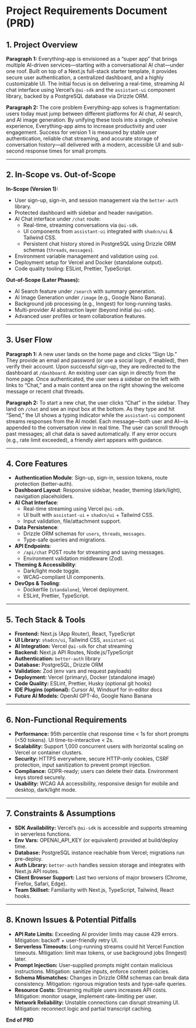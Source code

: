 # Project Requirements Document (PRD)

## 1. Project Overview

**Paragraph 1:**
Everything-app is envisioned as a “super app” that brings multiple AI-driven services—starting with a conversational AI chat—under one roof. Built on top of a Next.js full-stack starter template, it provides secure user authentication, a centralized dashboard, and a highly customizable UI. The initial focus is on delivering a real-time, streaming AI chat interface using Vercel’s `@ai-sdk` and the `assistant-ui` component library, backed by a PostgreSQL database via Drizzle ORM.

**Paragraph 2:**
The core problem Everything-app solves is fragmentation: users today must jump between different platforms for AI chat, AI search, and AI image generation. By unifying these tools into a single, cohesive experience, Everything-app aims to increase productivity and user engagement. Success for version 1 is measured by stable user authentication, reliable chat streaming, and accurate storage of conversation history—all delivered with a modern, accessible UI and sub-second response times for small prompts.

---

## 2. In-Scope vs. Out-of-Scope

**In-Scope (Version 1):**
- User sign-up, sign-in, and session management via the `better-auth` library.
- Protected dashboard with sidebar and header navigation.
- AI Chat interface under `/chat` route:
  - Real-time, streaming conversations via `@ai-sdk`.
  - UI components from `assistant-ui` integrated with `shadcn/ui` & Tailwind CSS.
  - Persistent chat history stored in PostgreSQL using Drizzle ORM schemas (`threads`, `messages`).
- Environment variable management and validation using `zod`.
- Deployment setup for Vercel and Docker (standalone output).
- Code quality tooling: ESLint, Prettier, TypeScript.

**Out-of-Scope (Later Phases):**
- AI Search feature under `/search` with summary generation.
- AI Image Generation under `/image` (e.g., Google Nano Banana).
- Background job processing (e.g., Inngest) for long-running tasks.
- Multi-provider AI abstraction layer (beyond initial `@ai-sdk`).
- Advanced user profiles or team collaboration features.

---

## 3. User Flow

**Paragraph 1:**
A new user lands on the home page and clicks “Sign Up.” They provide an email and password (or use a social login, if enabled), then verify their account. Upon successful sign-up, they are redirected to the dashboard at `/dashboard`. An existing user can sign in directly from the home page. Once authenticated, the user sees a sidebar on the left with links to “Chat,” and a main content area on the right showing the welcome message or recent chat threads.

**Paragraph 2:**
To start a new chat, the user clicks “Chat” in the sidebar. They land on `/chat` and see an input box at the bottom. As they type and hit “Send,” the UI shows a typing indicator while the `assistant-ui` component streams responses from the AI model. Each message—both user and AI—is appended to the conversation view in real time. The user can scroll through past messages; all chat data is saved automatically. If any error occurs (e.g., rate limit exceeded), a friendly alert appears with guidance.

---

## 4. Core Features

- **Authentication Module**: Sign-up, sign-in, session tokens, route protection (better-auth).
- **Dashboard Layout**: Responsive sidebar, header, theming (dark/light), navigation placeholders.
- **AI Chat Interface**:
  - Real-time streaming using Vercel `@ai-sdk`.
  - UI built with `assistant-ui` + `shadcn/ui` + Tailwind CSS.
  - Input validation, file/attachment support.
- **Data Persistence**:
  - Drizzle ORM schemas for `users`, `threads`, `messages`.
  - Type-safe queries and migrations.
- **API Endpoints**:
  - `/api/chat` POST route for streaming and saving messages.
  - Environment validation middleware (Zod).
- **Theming & Accessibility**:
  - Dark/light mode toggle.
  - WCAG-compliant UI components.
- **DevOps & Tooling**:
  - Dockerfile (`standalone`), Vercel deployment.
  - ESLint, Prettier, TypeScript.

---

## 5. Tech Stack & Tools

- **Frontend:** Next.js (App Router), React, TypeScript
- **UI Library:** `shadcn/ui`, Tailwind CSS, `assistant-ui`
- **AI Integration:** Vercel `@ai-sdk` for chat streaming
- **Backend:** Next.js API Routes, Node.js/TypeScript
- **Authentication:** `better-auth` library
- **Database:** PostgreSQL, Drizzle ORM
- **Validation:** Zod (env vars and request payloads)
- **Deployment:** Vercel (primary), Docker (standalone image)
- **Code Quality:** ESLint, Prettier, Husky (optional git hooks)
- **IDE Plugins (optional):** Cursor AI, Windsurf for in-editor docs
- **Future AI Models:** OpenAI GPT-4o, Google Nano Banana

---

## 6. Non-Functional Requirements

- **Performance:** 95th percentile chat response time < 1s for short prompts (<50 tokens). UI time-to-interactive < 2s.
- **Scalability:** Support 1,000 concurrent users with horizontal scaling on Vercel or container clusters.
- **Security:** HTTPS everywhere, secure HTTP-only cookies, CSRF protection, input sanitization to prevent prompt injection.
- **Compliance:** GDPR-ready; users can delete their data. Environment keys stored securely.
- **Usability:** WCAG AA accessibility, responsive design for mobile and desktop, dark/light mode.

---

## 7. Constraints & Assumptions

- **SDK Availability:** Vercel’s `@ai-sdk` is accessible and supports streaming in serverless functions.
- **Env Vars:** OPENAI_API_KEY (or equivalent) provided at build/deploy time.
- **Database:** PostgreSQL instance reachable from Vercel; migrations run pre-deploy.
- **Auth Library:** `better-auth` handles session storage and integrates with Next.js API routes.
- **Client Browser Support:** Last two versions of major browsers (Chrome, Firefox, Safari, Edge).
- **Team Skillset:** Familiarity with Next.js, TypeScript, Tailwind, React hooks.

---

## 8. Known Issues & Potential Pitfalls

- **API Rate Limits:** Exceeding AI provider limits may cause 429 errors. Mitigation: backoff + user-friendly retry UI.
- **Serverless Timeouts:** Long-running streams could hit Vercel Function timeouts. Mitigation: limit max tokens, or use background jobs (Inngest) later.
- **Prompt Injection:** User-supplied prompts might contain malicious instructions. Mitigation: sanitize inputs, enforce content policies.
- **Schema Mismatches:** Changes in Drizzle ORM schemas can break data consistency. Mitigation: rigorous migration tests and type-safe queries.
- **Resource Costs:** Streaming multiple users increases API costs. Mitigation: monitor usage, implement rate-limiting per user.
- **Network Reliability:** Unstable connections can disrupt streaming UI. Mitigation: reconnect logic and partial transcript caching.


**End of PRD**